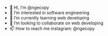 - 👋 Hi, I’m @ngecopy
- 👀 I’m interested in software engineering
- 🌱 I’m currently learning web developing
- 💞️ I’m looking to collaborate on web developing
- 📫 How to reach me instagram: @ngecopy

<!---
ngecopy/ngecopy is a ✨ special ✨ repository because its `README.md` (this file) appears on your GitHub profile.
You can click the Preview link to take a look at your changes.
--->
